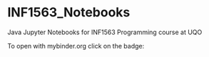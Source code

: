 # INF1563_Notebooks
Java Jupyter Notebooks for INF1563 Programming course at UQO

To open with mybinder.org click on the badge:


